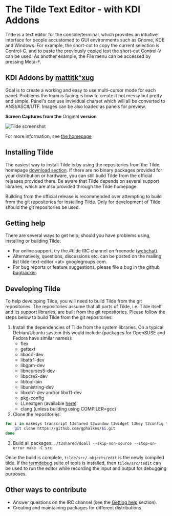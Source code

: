 # The Tilde Text Editor - with KDI Addons

Tilde is a text editor for the console/terminal, which provides an intuitive
interface for people accustomed to GUI environments such as Gnome, KDE and
Windows. For example, the short-cut to copy the current selection is Control-C,
and to paste the previously copied text the short-cut Control-V can be used.
As another example, the File menu can be accessed by pressing Meta-F.

## KDI Addons by [mattitk^xug](https://github.com/mattitk)

Goal is to create a working and easy to use multi-cursor mode for each panel.
Problems the team is facing is how to create it not messy but pretty and simple.
Panel's can use invividual charset which will all be converted to ANSI/ASCII/UTF.
Images can be also loaded as panels for preview. 

**Screen Captures from the** Original **version**

![Tilde screenshot](https://os.ghalkes.nl/tilde/tilde-screenshot.png)

For more information, see [the homepage](https://os.ghalkes.nl/tilde)

## Installing Tilde

The easiest way to install Tilde is by using the repositories from the Tilde
homepage [download section](https://os.ghalkes.nl/tilde/download.html). If there
are no binary packages provided for your distribution or hardware, you can still
build Tilde from the official releases provided there. Be aware that Tilde
depends on several support libraries, which are also provided through the
Tilde homepage.

Building from the official release is recommended over attempting to build from
the git repositories for installing Tilde. Only for development of Tilde should
the git repositories be used.

## Getting help

There are several ways to get help, should you have problems using, installing
or building Tilde:

* For online support, try the #tilde IRC channel on freenode
  ([webchat](http://webchat.freenode.net/?channels=tilde)).
* Alternatively, questions, discussions etc. can be posted on the mailing list
  tilde-text-editor &lt;at&gt; googlegroups.com.
* For bug reports or feature suggestions, please file a bug in the github
  [bugtracker](https://github.com/gphalkes/tilde/issues).

## Developing Tilde

To help developing Tilde, you will need to build Tilde from the git
repositories. The repositories assume that all parts of Tilde, i.e. Tilde
itself and its support libraries, are built from the git repositories. Please
follow the steps below to build Tilde from the git repositories:

1. Install the dependencies of Tilde from the system libraries. On a typical
   Debian/Ubuntu system this would include (packages for OpenSUSE and Fedora
   have similar names):
   * flex
   * gettext
   * libacl1-dev
   * libattr1-dev
   * libgpm-dev
   * libncurses5-dev
   * libpcre2-dev
   * libtool-bin
   * libunistring-dev
   * libxcb1-dev and/or libx11-dev
   * pkg-config
   * LLnextgen (available [here](https://os.ghalkes.nl/LLnextgen/download.html))
   * clang (unless building using COMPILER=gcc)
2. Clone the repositories:
```bash
for i in makesys transcript t3shared t3window t3widget t3key t3config t3highlight tilde ; do
    git clone https://github.com/gphalkes/$i.git
done
```
3. Build all packages: `./t3shared/doall --skip-non-source --stop-on-error make -C src`

Once the build is complete, `tilde/src/.objects/edit` is the newly compiled
tilde. If the [termdebug](https://os.ghalkes.nl/termdebug.html) suite of tools
is installed, then `tilde/src/tedit` can be used to run the editor while
recording the input and output for debugging purposes.

## Other ways to contribute

* Answer questions on the IRC channel (see the [Getting help](#getting-help)
  section).
* Creating and maintaining packages for different distributions.

